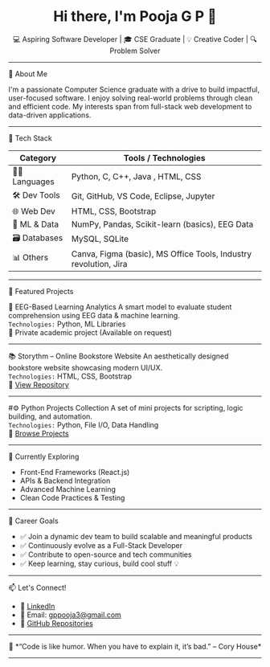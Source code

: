 <h1 align="center">Hi there, I'm Pooja G P 👋</h1>

<p align="center">
  💻 Aspiring Software Developer | 🎓 CSE Graduate | 💡 Creative Coder | 🔍 Problem Solver  
</p>

---

🧭 About Me

I'm a passionate Computer Science graduate with a drive to build impactful, user-focused software. I enjoy solving real-world problems through clean and efficient code. My interests span from full-stack web development to data-driven applications.

---

🚀 Tech Stack

| Category         | Tools / Technologies                          |
|------------------|-----------------------------------------------|
| 👩‍💻 Languages     | Python, C, C++, Java , HTML, CSS         |
| 🛠️ Dev Tools      | Git, GitHub, VS Code, Eclipse, Jupyter                 |
| 🌐 Web Dev        | HTML, CSS, Bootstrap                         |
| 🧠 ML & Data      | NumPy, Pandas, Scikit-learn (basics), EEG Data |
| 🗃️ Databases      | MySQL, SQLite                                |
| 📊 Others         | Canva, Figma (basic), MS Office Tools, Industry revolution, Jira         |

---

📌 Featured Projects

🧠 EEG-Based Learning Analytics
A smart model to evaluate student comprehension using EEG data & machine learning.  
`Technologies:` Python, ML Libraries  
🔗 Private academic project (Available on request)

---

📚 Storythm – Online Bookstore Website
An aesthetically designed bookstore website showcasing modern UI/UX.  
`Technologies:` HTML, CSS, Bootstrap  
🔗 [View Repository](https://github.com/PoojaGP-12/Storythm)

---

#⚙️ Python Projects Collection
A set of mini projects for scripting, logic building, and automation.  
`Technologies:` Python, File I/O, Data Handling  
🔗 [Browse Projects](https://github.com/PoojaGP-12?tab=repositories)

---

🌱 Currently Exploring

- Front-End Frameworks (React.js)
- APIs & Backend Integration
- Advanced Machine Learning
- Clean Code Practices & Testing

---

🎯 Career Goals

- ✅ Join a dynamic dev team to build scalable and meaningful products  
- ✅ Continuously evolve as a Full-Stack Developer 
- ✅ Contribute to open-source and tech communities  
- ✅ Keep learning, stay curious, build cool stuff 💡

---

📫 Let's Connect!

- 🔗 [LinkedIn](https://in.linkedin.com/in/poojagp)
- 📧 Email: gppooja3@gmail.com   
- 💼 [GitHub Repositories](https://github.com/PoojaGP-12?tab=repositories)

---

<p align="center">
  🚀 *“Code is like humor. When you have to explain it, it’s bad.” – Cory House*
</p>

---

